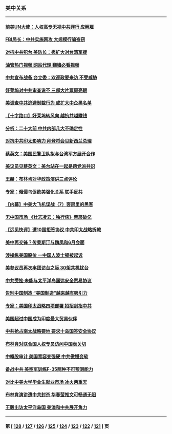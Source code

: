 ### 美中关系
---
#### [前美UN大使：人权高专无视中共罪行 应解雇](../../pages/nf1412576/n13750132.md?06020445) 
#### [FBI局长：中共实施网攻 大规模行骗盗窃](../../pages/nf1412576/n13750396.md?06020445) 
#### [对抗中共犯台 美防长：愿扩大对台湾军援](../../pages/nf1412576/n13750304.md?06020445) 
#### [油管热门视频 网站代理 翻墙必看视频](http://209.222.30.114:81/youtube.html?06020445)
#### [中共宣布战备 台立委：欢迎政要来访 不受威胁](../../pages/nf1412576/n13750194.md?06020445) 
#### [好莱坞对中共审查说不 三部大片票房亮眼](../../pages/nf1412576/n13749548.md?06020445) 
#### [美调查中共逃避制裁行为 或扩大中企黑名单](../../pages/nf1412576/n13749587.md?06020445) 
#### [【十字路口】好莱坞转风向 越抗共越赚钱](../../pages/nf1412576/n13749358.md?06020445) 
#### [分析：二十大前 中共内部几大不确定性](../../pages/nf1412576/n13748917.md?06020445) 
#### [对抗中共印太影响力 拜登将会见新西兰总理](../../pages/nf1412576/n13749347.md?06020445) 
#### [蔡英文：美国民警卫队拟与台湾军方展开合作](../../pages/nf1412576/n13749309.md?06020445) 
#### [美议员见蔡英文：美台站在一起是跨党派共识](../../pages/nf1412576/n13749207.md?06020445) 
#### [王赫：布林肯对华政策演讲三点评论](../../pages/nf1412576/n13749157.md?06020445) 
#### [专家：俄侵乌促欧美强化关系 联手反共](../../pages/nf1412576/n13749076.md?06020445) 
#### [【内幕】中美大飞机谍战（7）客房里的黑客](../../pages/nf1412576/n13749136.md?06020445) 
#### [无中国市场 《壮志凌云：独行侠》票房破亿](../../pages/nf1412576/n13749033.md?06020445) 
#### [【远见快评】遭10国拒签协议 中共印太战略折戟](../../pages/nf1412576/n13748974.md?06020445) 
#### [美中再交锋？传奥斯汀与魏凤和6月会面](../../pages/nf1412576/n13748846.md?06020445) 
#### [涉操纵美国股价 一中国人波士顿被起诉](../../pages/nf1412576/n13748348.md?06020445) 
#### [美参议员再次率团访台之际 30架共机扰台](../../pages/nf1412576/n13748744.md?06020445) 
#### [中共受挫 未能与太平洋岛国达安全贸易协议](../../pages/nf1412576/n13748631.md?06020445) 
#### [告别中国制造 “美国制造”越来越有吸引力](../../pages/nf1412576/n13748560.md?06020445) 
#### [专家：美国印太战略四项部署 招招剑指中共](../../pages/nf1412576/n13748133.md?06020445) 
#### [美国超过中国成为印度最大贸易伙伴](../../pages/nf1412576/n13748379.md?06020445) 
#### [中共抢占南太战略要地 要求十岛国签安全协议](../../pages/nf1412576/n13748106.md?06020445) 
#### [布林肯对联合国人权专员访问中国表关切](../../pages/nf1412576/n13747144.md?06020445) 
#### [中概股审计 美国宽容变强硬 中共傲慢变软](../../pages/nf1412576/n13747819.md?06020445) 
#### [备战中共 美空军训练F-35两种不可预测能力](../../pages/nf1412576/n13743980.md?06020445) 
#### [对比中美大学毕业生就业市场 冰火两重天](../../pages/nf1412576/n13747528.md?06020445) 
#### [布林肯演讲遭中共封杀 华春莹推文可畅通无阻](../../pages/nf1412576/n13747499.md?06020445) 
#### [王毅出访太平洋岛国 美澳和中共展开角力](../../pages/nf1412576/n13747108.md?06020445) 

---
#### 第 [ [128](./128.md?06020445) / [127](./127.md?06020445) / [126](./126.md?06020445) / [125](./125.md?06020445) / [124](./124.md?06020445) / [123](./123.md?06020445) / [122](./122.md?06020445) / [121](./121.md?06020445) ] 页
